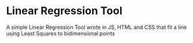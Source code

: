 # Linear Regression Tool
 A simple Linear Regression Tool wrote in JS, HTML and CSS that fit a line using Least Squares to bidimensional points
